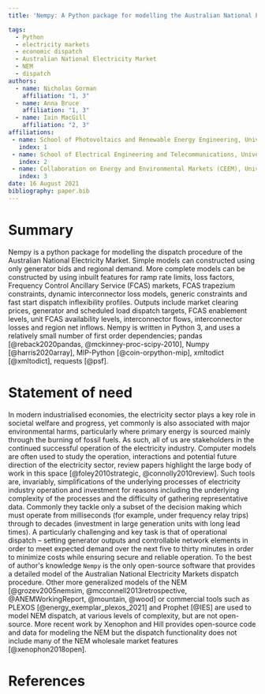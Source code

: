 ```yaml
---
title: 'Nempy: A Python package for modelling the Australian National Electricity Market dispatch procedure'

tags:
  - Python
  - electricity markets
  - economic dispatch
  - Australian National Electricity Market
  - NEM
  - dispatch
authors:
  - name: Nicholas Gorman
    affiliation: "1, 3"
  - name: Anna Bruce
    affiliation: "1, 3"
  - name: Iain MacGill
    affiliation: "2, 3"
affiliations:
 - name: School of Photovoltaics and Renewable Energy Engineering, University of New South Wales, Australia
   index: 1
 - name: School of Electrical Engineering and Telecommunications, University of New South Wales, Australia
   index: 2
 - name: Collaboration on Energy and Environmental Markets (CEEM), University of New South Wales, Australia
   index: 3
date: 16 August 2021
bibliography: paper.bib
---
```


# Summary

Nempy is a python package for modelling the dispatch procedure of the Australian National Electricity Market. Simple models can constructed using only generator bids and regional demand. More complete models can be constructed by using inbuilt features for ramp rate limits, loss factors, Frequency Control Ancillary Service (FCAS) markets, FCAS trapezium constraints, dynamic interconnector loss models, generic constraints and fast start dispatch inflexibility profiles. Outputs include market clearing prices, generator and scheduled load dispatch targets, FCAS enablement levels, unit FCAS availability levels, interconnector flows, interconnector losses and region net inflows. Nempy is written in Python 3, and uses a relatively small number of first order dependencies; pandas [@reback2020pandas, @mckinney-proc-scipy-2010], Numpy [@harris2020array], MIP-Python [@coin-orpython-mip], xmltodict [@xmltodict], requests [@psf].

# Statement of need

In modern industrialised economies, the electricity sector plays a key role in societal welfare and progress, yet commonly is also associated with major environmental harms, particularly where primary energy is sourced mainly through the burning of fossil fuels. As such, all of us are stakeholders in the continued successful operation of the electricity industry. Computer models are often used to study the operation, interactions and potential future direction of the electricity sector, review papers highlight the large body of work in this space [@foley2010strategic, @connolly2010review]. Such tools are, invariably, simplifications of the underlying processes of electricity industry operation and investment for reasons including the underlying complexity of the processes and the difficulty of gathering representative data. Commonly they tackle only a subset of the decision making which must operate from milliseconds (for example, under frequency relay trips) through to decades (investment in large generation units with long lead times). A particularly challenging and key task is that of operational dispatch – setting generator outputs and controllable network elements in order to meet expected demand over the next five to thirty minutes in order to minimize costs while ensuring secure and reliable operation. To the best of author's knowledge `Nempy` is the only open-source software that provides a detailed model of the Australian National Electricity Markets dispatch procedure. Other more generalized models of the NEM [@grozev2005nemsim, @mcconnell2013retrospective, @ANEMWorkingReport, @mountain, @wood] or commercial tools such as PLEXOS [@energy_exemplar_plexos_2021] and Prophet [@IES] are used to model NEM dispatch, at various levels of complexity, but are not open-source. More recent work by Xenophon and Hill provides open-source code and data for modeling the NEM but the dispatch functionality does not include many of the NEM wholesale market features [@xenophon2018open].

# References